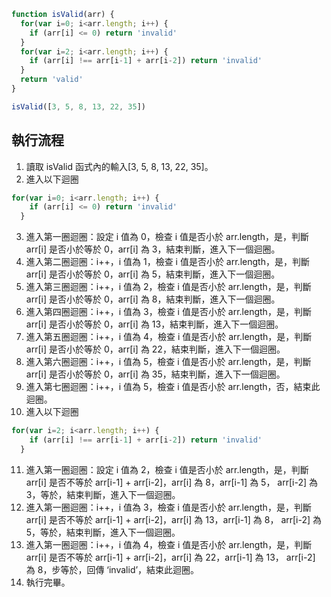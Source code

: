 ``` js
function isValid(arr) {
  for(var i=0; i<arr.length; i++) {
    if (arr[i] <= 0) return 'invalid'
  }
  for(var i=2; i<arr.length; i++) {
    if (arr[i] !== arr[i-1] + arr[i-2]) return 'invalid'
  }
  return 'valid'
}

isValid([3, 5, 8, 13, 22, 35])
```

## 執行流程
1. 讀取 isValid 函式內的輸入[3, 5, 8, 13, 22, 35]。
2. 進入以下迴圈
```javascript
for(var i=0; i<arr.length; i++) {
    if (arr[i] <= 0) return 'invalid'
  } 
```
3. 進入第一圈迴圈：設定 i 值為 0，檢查 i 值是否小於 arr.length，是，判斷 arr[i] 是否小於等於 0，arr[i] 為 3，結束判斷，進入下一個迴圈。
4. 進入第二圈迴圈：i++，i 值為 1，檢查 i 值是否小於 arr.length，是，判斷 arr[i] 是否小於等於 0，arr[i] 為 5，結束判斷，進入下一個迴圈。
5. 進入第三圈迴圈：i++，i 值為 2，檢查 i 值是否小於 arr.length，是，判斷 arr[i] 是否小於等於 0，arr[i] 為 8，結束判斷，進入下一個迴圈。
6. 進入第四圈迴圈：i++，i 值為 3，檢查 i 值是否小於 arr.length，是，判斷 arr[i] 是否小於等於 0，arr[i] 為 13，結束判斷，進入下一個迴圈。
7. 進入第五圈迴圈：i++，i 值為 4，檢查 i 值是否小於 arr.length，是，判斷 arr[i] 是否小於等於 0，arr[i] 為 22，結束判斷，進入下一個迴圈。
8. 進入第六圈迴圈：i++，i 值為 5，檢查 i 值是否小於 arr.length，是，判斷 arr[i] 是否小於等於 0，arr[i] 為 35，結束判斷，進入下一個迴圈。
9. 進入第七圈迴圈：i++，i 值為 5，檢查 i 值是否小於 arr.length，否，結束此迴圈。
10. 進入以下迴圈
```javascript
for(var i=2; i<arr.length; i++) {
    if (arr[i] !== arr[i-1] + arr[i-2]) return 'invalid'
  }
```
11. 進入第一圈迴圈：設定 i 值為 2，檢查 i 值是否小於 arr.length，是，判斷 arr[i] 是否不等於 arr[i-1] + arr[i-2]，arr[i] 為 8，arr[i-1] 為 5， arr[i-2] 為 3，等於，結束判斷，進入下一個迴圈。
12. 進入第一圈迴圈：i++，i 值為 3，檢查 i 值是否小於 arr.length，是，判斷 arr[i] 是否不等於 arr[i-1] + arr[i-2]，arr[i] 為 13，arr[i-1] 為 8， arr[i-2] 為 5，等於，結束判斷，進入下一個迴圈。
13. 進入第一圈迴圈：i++，i 值為 4，檢查 i 值是否小於 arr.length，是，判斷 arr[i] 是否不等於 arr[i-1] + arr[i-2]，arr[i] 為 22，arr[i-1] 為 13， arr[i-2] 為 8，步等於，回傳 ‘invalid’，結束此迴圈。
14. 執行完畢。
